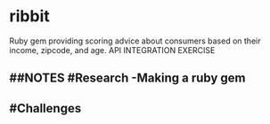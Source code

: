 # ribbit
Ruby gem providing scoring advice about consumers based on their income, zipcode, and age. API INTEGRATION EXERCISE

##NOTES
#Research
-Making a ruby gem
-

#Challenges
-